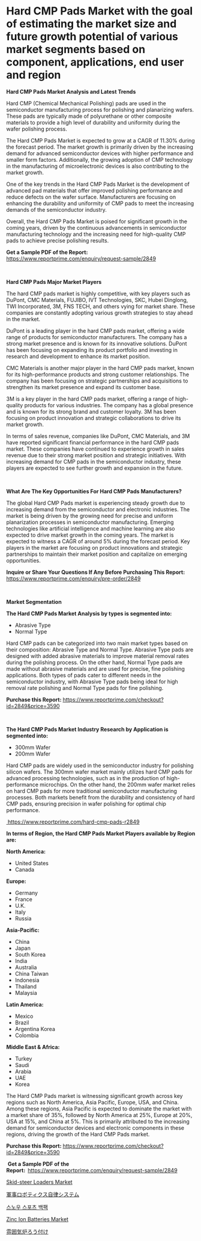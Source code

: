 <p><h1>Hard CMP Pads Market with the goal of estimating the market size and future growth potential of various market segments based on component, applications, end user and region</h1></p><p><strong>Hard CMP Pads Market Analysis and Latest Trends</strong></p>
<p><p>Hard CMP (Chemical Mechanical Polishing) pads are used in the semiconductor manufacturing process for polishing and planarizing wafers. These pads are typically made of polyurethane or other composite materials to provide a high level of durability and uniformity during the wafer polishing process.</p><p>The Hard CMP Pads Market is expected to grow at a CAGR of 11.30% during the forecast period. The market growth is primarily driven by the increasing demand for advanced semiconductor devices with higher performance and smaller form factors. Additionally, the growing adoption of CMP technology in the manufacturing of microelectronic devices is also contributing to the market growth.</p><p>One of the key trends in the Hard CMP Pads Market is the development of advanced pad materials that offer improved polishing performance and reduce defects on the wafer surface. Manufacturers are focusing on enhancing the durability and uniformity of CMP pads to meet the increasing demands of the semiconductor industry.</p><p>Overall, the Hard CMP Pads Market is poised for significant growth in the coming years, driven by the continuous advancements in semiconductor manufacturing technology and the increasing need for high-quality CMP pads to achieve precise polishing results.</p></p>
<p><strong>Get a Sample PDF of the Report:&nbsp;</strong> <a href="https://www.reportprime.com/enquiry/request-sample/2849">https://www.reportprime.com/enquiry/request-sample/2849</a></p>
<p>&nbsp;</p>
<p><strong>Hard CMP Pads Major Market Players</strong></p>
<p><p>The hard CMP pads market is highly competitive, with key players such as DuPont, CMC Materials, FUJIBO, IVT Technologies, SKC, Hubei Dinglong, TWI Incorporated, 3M, FNS TECH, and others vying for market share. These companies are constantly adopting various growth strategies to stay ahead in the market.</p><p>DuPont is a leading player in the hard CMP pads market, offering a wide range of products for semiconductor manufacturers. The company has a strong market presence and is known for its innovative solutions. DuPont has been focusing on expanding its product portfolio and investing in research and development to enhance its market position.</p><p>CMC Materials is another major player in the hard CMP pads market, known for its high-performance products and strong customer relationships. The company has been focusing on strategic partnerships and acquisitions to strengthen its market presence and expand its customer base.</p><p>3M is a key player in the hard CMP pads market, offering a range of high-quality products for various industries. The company has a global presence and is known for its strong brand and customer loyalty. 3M has been focusing on product innovation and strategic collaborations to drive its market growth.</p><p>In terms of sales revenue, companies like DuPont, CMC Materials, and 3M have reported significant financial performance in the hard CMP pads market. These companies have continued to experience growth in sales revenue due to their strong market position and strategic initiatives. With increasing demand for CMP pads in the semiconductor industry, these players are expected to see further growth and expansion in the future.</p></p>
<p>&nbsp;</p>
<p><strong>What Are The Key Opportunities For Hard CMP Pads Manufacturers?</strong></p>
<p><p>The global Hard CMP Pads market is experiencing steady growth due to increasing demand from the semiconductor and electronic industries. The market is being driven by the growing need for precise and uniform planarization processes in semiconductor manufacturing. Emerging technologies like artificial intelligence and machine learning are also expected to drive market growth in the coming years. The market is expected to witness a CAGR of around 5% during the forecast period. Key players in the market are focusing on product innovations and strategic partnerships to maintain their market position and capitalize on emerging opportunities.</p></p>
<p><strong>Inquire or Share Your Questions If Any Before Purchasing This Report:</strong> <a href="https://www.reportprime.com/enquiry/pre-order/2849">https://www.reportprime.com/enquiry/pre-order/2849</a></p>
<p>&nbsp;</p>
<p><strong>Market Segmentation</strong></p>
<p><strong>The Hard CMP Pads Market Analysis by types is segmented into:</strong></p>
<p><ul><li>Abrasive Type</li><li>Normal Type</li></ul></p>
<p><p>Hard CMP pads can be categorized into two main market types based on their composition: Abrasive Type and Normal Type. Abrasive Type pads are designed with added abrasive materials to improve material removal rates during the polishing process. On the other hand, Normal Type pads are made without abrasive materials and are used for precise, fine polishing applications. Both types of pads cater to different needs in the semiconductor industry, with Abrasive Type pads being ideal for high removal rate polishing and Normal Type pads for fine polishing.</p></p>
<p><strong>Purchase this Report:&nbsp;</strong><a href="https://www.reportprime.com/checkout?id=2849&price=3590">https://www.reportprime.com/checkout?id=2849&price=3590</a></p>
<p>&nbsp;</p>
<p><strong>The Hard CMP Pads Market Industry Research by Application is segmented into:</strong></p>
<p><ul><li>300mm Wafer</li><li>200mm Wafer</li></ul></p>
<p><p>Hard CMP pads are widely used in the semiconductor industry for polishing silicon wafers. The 300mm wafer market mainly utilizes hard CMP pads for advanced processing technologies, such as in the production of high-performance microchips. On the other hand, the 200mm wafer market relies on hard CMP pads for more traditional semiconductor manufacturing processes. Both markets benefit from the durability and consistency of hard CMP pads, ensuring precision in wafer polishing for optimal chip performance.</p></p>
<p><a href="https://www.reportprime.com/hard-cmp-pads-r2849">&nbsp;https://www.reportprime.com/hard-cmp-pads-r2849</a></p>
<p><strong>In terms of Region, the Hard CMP Pads Market Players available by Region are:</strong></p>
<p>
    <p> <strong> North America: </strong>
        <ul>
            <li>United States</li>
            <li>Canada</li>
        </ul>
        </p> 
    <p> <strong> Europe: </strong>
        <ul>
            <li>Germany</li>
            <li>France</li>
            <li>U.K.</li>
            <li>Italy</li>
            <li>Russia</li>
        </ul>
        </p> 
    <p> <strong> Asia-Pacific: </strong>
        <ul>
            <li>China</li>
            <li>Japan</li>
            <li>South Korea</li>
            <li>India</li>
            <li>Australia</li>
            <li>China Taiwan</li>
            <li>Indonesia</li>
            <li>Thailand</li>
            <li>Malaysia</li>
        </ul>
        </p> 
    <p> <strong> Latin America: </strong>
        <ul>
            <li>Mexico</li>
            <li>Brazil</li>
            <li>Argentina Korea</li>
            <li>Colombia</li>
        </ul>
        </p> 
    <p> <strong> Middle East & Africa: </strong>
        <ul>
            <li>Turkey</li>
            <li>Saudi</li>
            <li>Arabia</li>
            <li>UAE</li>
            <li>Korea</li>
        </ul>
    </p>
    </p>
<p><p>The Hard CMP Pads market is witnessing significant growth across key regions such as North America, Asia Pacific, Europe, USA, and China. Among these regions, Asia Pacific is expected to dominate the market with a market share of 35%, followed by North America at 25%, Europe at 20%, USA at 15%, and China at 5%. This is primarily attributed to the increasing demand for semiconductor devices and electronic components in these regions, driving the growth of the Hard CMP Pads market.</p></p>
<p><strong>Purchase this Report: </strong><a href="https://www.reportprime.com/checkout?id=2849&price=3590">https://www.reportprime.com/checkout?id=2849&price=3590</a></p>
<p>&nbsp;<strong>Get a Sample PDF of the Report:&nbsp;&nbsp;</strong><a href="https://www.reportprime.com/enquiry/request-sample/2849">https://www.reportprime.com/enquiry/request-sample/2849</a></p>
<p><strong></strong></p>
<p><p><a href="https://issuu.com/reportprime-2/docs/skid-steer-loaders-market-size-2030_0c8a9907281e1b">Skid-steer Loaders Market</a></p><p><a href="https://github.com/tanyaali3/Market-Research-Report-List-3/blob/main/462028783083.md">軍事ロボティクス自律システム</a></p><p><a href="https://github.com/kimvicki3212024/Market-Research-Report-List-2/blob/main/2087238103192.md">스노우 스포츠 백팩</a></p><p><a href="https://github.com/lukmanduiky01/Market-Research-Report-List-2/blob/main/zinc-ion-batteries-market.md">Zinc Ion Batteries Market</a></p><p><a href="https://github.com/DwightHuels1/Market-Research-Report-List-3/blob/main/619237783084.md">雰囲気炉ろう付け</a></p></p>
